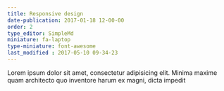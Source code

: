 ```yaml
---
title: Responsive design
date-publication: 2017-01-18 12-00-00
order: 2
type_editor: SimpleMd
miniature: fa-laptop
type-miniature: font-awesome
last_modified : 2017-05-10 09-34-23
---
```

Lorem ipsum dolor sit amet, consectetur adipisicing elit. Minima maxime quam architecto quo inventore harum ex magni, dicta impedit